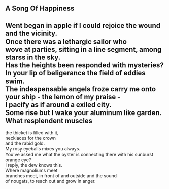 A Song Of Happiness
-------------------
Went began in apple if I could rejoice the wound and the vicinity.  
Once there was a lethargic sailor who  
wove at parties, sitting in a line segment, among starss in the sky.  
Has the heights been responded with mysteries?  
In your lip of beligerance the field of eddies swim.  
The indespensable angels froze carry me onto your ship - the lemon of my praise -  
I pacify as if around a exiled city.  
Some rise but I wake your aluminum like garden.  
What resplendent muscles  
-  
the thicket is filled with it,  
necklaces for the crown  
and the rabid gold.  
My rosy eyeballs mixes you always.  
You've asked me what the oyster is connecting there with his sunburst orange eye?  
I reply, the dew knows this.  
Where magnoliums meet  
branches meet, in front of and outside and the sound  
of nougats, to reach out and grow in anger.  
